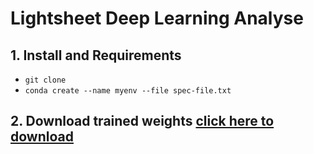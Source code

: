 # Lightsheet Deep Learning Analyse
## 1. Install and Requirements
* `git clone `
* `conda create --name myenv --file spec-file.txt`
## 2. Download trained weights [click here to download](https://drive.google.com/drive/folders/1vak_PFfdLiy1uARrOCWuWO95iVOY5TNX?usp=sharing)

